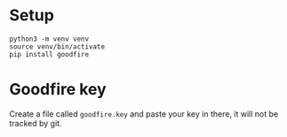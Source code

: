 # Setup
```
python3 -m venv venv
source venv/bin/activate
pip install goodfire
```

# Goodfire key
Create a file called ```goodfire.key``` and paste your key in there, it will not be tracked by git.